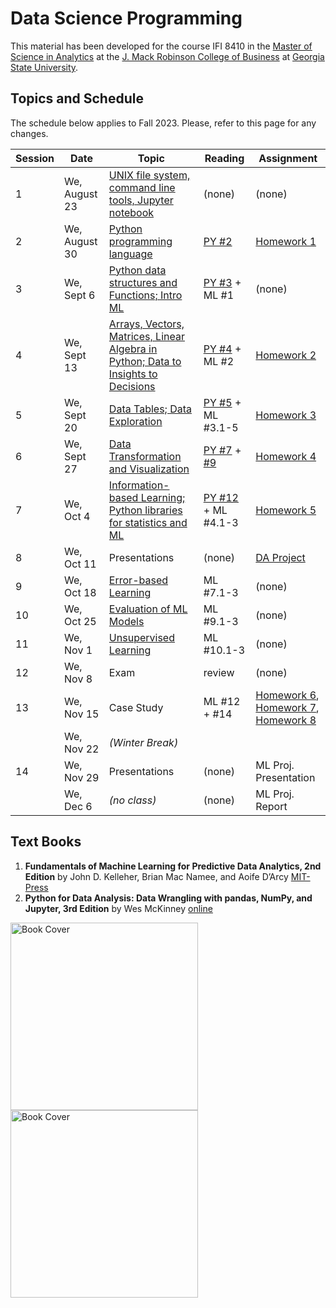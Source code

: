 # Data Science Programming

This material has been developed for the course IFI 8410 in the [Master of Science in Analytics](https://robinson.gsu.edu/program/data-science-and-analytics-ms/)
 at the [J. Mack Robinson College of Business](http://robinson.gsu.edu) at [Georgia State University](http://gsu.edu).

## Topics and Schedule
The schedule below applies to Fall 2023. Please, refer to this page for any changes.

|	Session | Date | Topic | Reading | Assignment |
|-----------|------|-------|---------|------------|
|    1 | We, August 23   | [UNIX file system, command line tools, Jupyter notebook](01-Intro-UNIX) | (none) | (none) |
|	2 | We, August 30	| [Python programming language](02-Python) | [PY #2](https://wesmckinney.com/book/python-basics)  | [Homework 1](01-Intro-UNIX/HW01) |
|	3 | We, Sept 6 		| [Python data structures and Functions; Intro ML](03-Data-Structures-and-Functions) | [PY #3](https://wesmckinney.com/book/python-builtin) + ML #1 | (none) |
|	4 | We, Sept 13		| [Arrays, Vectors, Matrices, Linear Algebra in Python; Data to Insights to Decisions](04-NumPy-and-Linear-Algebra) | [PY #4](https://wesmckinney.com/book/numpy-basics) + ML #2 | [Homework 2](Homework/HW02) |
|	5 | We, Sept 20 	| [Data Tables; Data Exploration](05-Pandas-Data-Tables) | [PY #5](https://wesmckinney.com/book/pandas-basics) + ML #3.1-5  | [Homework 3](Homework/HW03) |
|	6 | We, Sept 27  	| [Data Transformation and Visualization](06-Transformation-and-Visualization)  | [PY #7](https://wesmckinney.com/book/data-cleaning) + [#9](https://wesmckinney.com/book/plotting-and-visualization)  | [Homework 4](Homework/HW04) |
|	7 | We, Oct 4 		| [Information-based Learning; Python libraries for statistics and ML](08-Information-Based-Learning) | [PY #12](https://wesmckinney.com/book/modeling) + ML #4.1-3 | [Homework 5](Homework/HW05)  |
|	8 | We, Oct 11 		| Presentations | (none) | [DA Project](DataExplorationProject) |
|	9 | We, Oct 18 		| [Error-based Learning](09-Error-Based-Learning) | ML #7.1-3 | (none) |
|	10 | We, Oct 25 	| [Evaluation of ML Models](10-ML-Model-Evaluation) | ML #9.1-3 | (none) |
|	11 | We, Nov 1 		| [Unsupervised Learning](11-Unsupervised-Learning) | ML #10.1-3 | (none) |
|	12 | We, Nov 8 		| Exam | review | (none) |
|	13 | We, Nov 15 	| Case Study | ML #12 + #14 | [Homework 6](Homework/HW06), [Homework 7](Homework/HW07), [Homework 8](Homework/HW08) |
|	   | We, Nov 22	    | *(Winter Break)* | | |
|	14 | We, Nov 29 	|  Presentations | (none) | ML Proj. Presentation |
|	   | We, Dec 6      |  *(no class)*  | (none) | ML Proj. Report |

## Text Books


1. **Fundamentals of Machine Learning for Predictive Data Analytics, 2nd Edition**
    by John D. Kelleher, Brian Mac Namee, and Aoife D’Arcy
    [MIT-Press](https://mitpress.mit.edu/9780262044691/fundamentals-of-machine-learning-for-predictive-data-analytics/)
2. **Python for Data Analysis: Data Wrangling with pandas, NumPy, and Jupyter, 3rd Edition**
    by Wes McKinney [online](https://wesmckinney.com/book/)


<img src="ml-book-cover.jpg" alt="Book Cover" style="width: 300px; float: left; margin-right: 20px;"/>
<img src="python-book-cover.jpg" alt="Book Cover" style="width: 300px; float: left; margin-right: 20px;"/>
